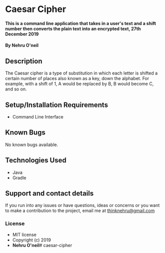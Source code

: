 # Caesar Cipher
#### This is a command line application that takes in a user's text and a shift number then converts the plain text into an encrypted text, 27th December 2019
#### By **Nehru O'neil**
## Description
 The Caesar cipher is a type of substitution in which each letter is shifted a certain number of places also known as a key, down the alphabet.  For example, with a shift of 1, A would be replaced by B, B would become C, and so on.
## Setup/Installation Requirements
* Command Line Interface
## Known Bugs
No known bugs available.
## Technologies Used
* Java
* Gradle
## Support and contact details
If you run into any issues or have questions, ideas or concerns or you want to make a contribution to the project, email me at thinknehru@gmail.com
### License
* MIT license 
* Copyright (c) 2019 
* **Nehru O'neil**# caesar-cipher

